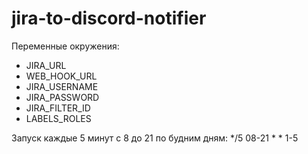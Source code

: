 # jira-to-discord-notifier

Переменные окружения:
* JIRA_URL
* WEB_HOOK_URL
* JIRA_USERNAME
* JIRA_PASSWORD
* JIRA_FILTER_ID
* LABELS_ROLES

Запуск каждые 5 минут с 8 до 21 по будним дням: */5 08-21 * * 1-5